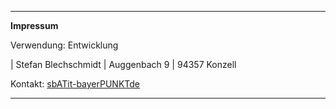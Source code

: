 -----------------------------------------------------
 
**Impressum**

Verwendung: Entwicklung

| Stefan Blechschmidt
| Auggenbach 9
| 94357 Konzell

Kontakt: [sbATit-bayerPUNKTde](mailto:sb@it-bayer.de)

-----------------------------------------------------
